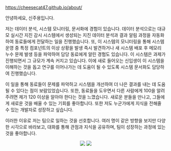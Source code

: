 <https://cheesecat47.github.io/about/>

안녕하세요, 신주용입니다.

저는 데이터 분석, 시스템 모니터링, 문서화에 경험이 있습니다. 데이터 분석으로는 대규모 실시간 지진 감시 시스템에서 생성되는 지진 데이터 분석과 결과 알림 과정을 자동화하여 동료들에게 전달하는 일을 진행했습니다. 또, 이 시스템의 모니터링을 통해 시스템 운영 중 특정 컴포넌트의 이상 상황을 발생 즉시 발견하거나 새 시스템 배포 후 메모리 누수 문제 발생 등을 파악하여 담당 동료에게 알린 경험도 있습니다. 이 시스템은 과제가 진행되면서 그 규모가 계속 커지고 있습니다. 이에 새로 들어오는 신입생이 이 시스템을 이해하는 것을 돕고 연구를 이어나가는 데 도움이 될 수 있도록 시스템 문서화도 담당하여 진행했습니다.

이 일을 통해 동료들이 문제를 파악하고 시스템을 개선하여 더 나은 결과를 내는 데 도움 될 수 있다는 점이 보람있었습니다. 또한, 동료들을 도우면서 다른 사람에게 100을 알려주려면 제가 120 이상을 알아야 한다는 것을 느꼈습니다. 새로운 분들을 만나고, 그들에게 새로운 것을 배울 수 있는 기회를 좋아합니다. 또한 저도 누군가에게 지식을 전해줄 수 있는 개발자로 성장하고 싶습니다.

이러한 이유로 저는 팀으로 일하는 것을 선호합니다. 여러 명이 같은 방향을 보지만 다양한 시각으로 바라보고, 대화를 통해 관점과 지식을 공유하며, 팀이 성장하는 과정에 있는 것을 좋아합니다.

<!-- <p align="center">
    <img src="./main_img1.gif" alt="slideshow" />
</p>

### Interests

<p align="center">
    <img src="https://img.shields.io/badge/ApacheHadoop-66CCFF?style=for-the-badge&logo=ApacheHadoop&logoColor=white"/>
    <img src="https://img.shields.io/badge/ApacheKafka-231F20?style=for-the-badge&logo=ApacheKafka&logoColor=white"/>
</p>

<p align="center">
    <img src="https://img.shields.io/badge/Elastic-005571?style=for-the-badge&logo=Elastic&logoColor=white"/>
    <img src="https://img.shields.io/badge/ElasticStack-005571?style=for-the-badge&logo=ElasticStack&logoColor=white"/>
    <img src="https://img.shields.io/badge/Elasticsearch-005571?style=for-the-badge&logo=Elasticsearch&logoColor=white"/>
</p>

<p align="center">
    <img src="https://img.shields.io/badge/Python-3766AB?style=for-the-badge&logo=Python&logoColor=white"/>
    <img src="https://img.shields.io/badge/Jupyter-F37626?style=for-the-badge&logo=Jupyter&logoColor=white"/>
    <img src="https://img.shields.io/badge/Prometheus-E6522C?style=for-the-badge&logo=Prometheus&logoColor=white"/>
    <img src="https://img.shields.io/badge/Grafana-F46800?style=for-the-badge&logo=Grafana&logoColor=white"/>
</p> -->

<p align="center">
    <img src="https://github-readme-stats.vercel.app/api?username=cheesecat47&count_private=true&show_icons=true&theme=dracula">
    <img src="https://github-readme-stats.vercel.app/api/top-langs/?username=cheesecat47&count_private=true&show_icons=true&theme=dracula&layout=compact">
</p>

<!-- https://simpleicons.org/ -->
